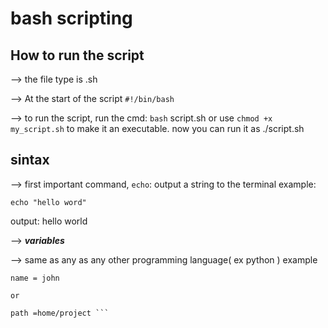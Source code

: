 # bash scripting

## How to run the script 

--> the file type is .sh

--> At the start of the script `#!/bin/bash`

--> to run the script, run the cmd: `bash` script.sh or use `chmod +x my_script.sh` to make it an executable. now you can run it as ./script.sh

## sintax

--> first important command, `echo`: output a string to the terminal example:

``` echo "hello word" ```

output: hello world

--> ***variables***

--> same as any as any other programming language( ex python )
example 

```
name = john 

or 

path =home/project ```


